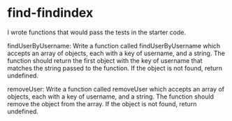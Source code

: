 # find-findindex

I wrote functions that would pass the tests in the starter code. 

findUserByUsername:  Write a function called findUserByUsername which accepts an array of objects, each with a key of username, and a string. The function should return the first object with the key of username that matches the string passed to the function. If the object is not found, return undefined.

removeUser:   Write a function called removeUser which accepts an array of objects, each with a key of username, and a string. The function should remove the object from the array. If the object is not found, return undefined.
